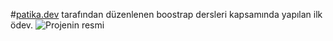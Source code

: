 #[patika.dev](https://www.patika.dev) tarafından düzenlenen boostrap dersleri kapsamında yapılan ilk ödev.
![Projenin resmi](https://i.hizliresim.com/c0n56hi.JPG)